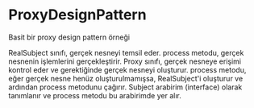 # ProxyDesignPattern
Basit bir proxy design pattern örneği

RealSubject sınıfı, gerçek nesneyi temsil eder. process metodu, gerçek nesnenin işlemlerini gerçekleştirir.
Proxy sınıfı, gerçek nesneye erişimi kontrol eder ve gerektiğinde gerçek nesneyi oluşturur. process metodu, eğer gerçek nesne henüz oluşturulmamışsa, RealSubject'i oluşturur ve ardından process metodunu çağırır.
Subject arabirim (interface) olarak tanımlanır ve process metodu bu arabirimde yer alır.